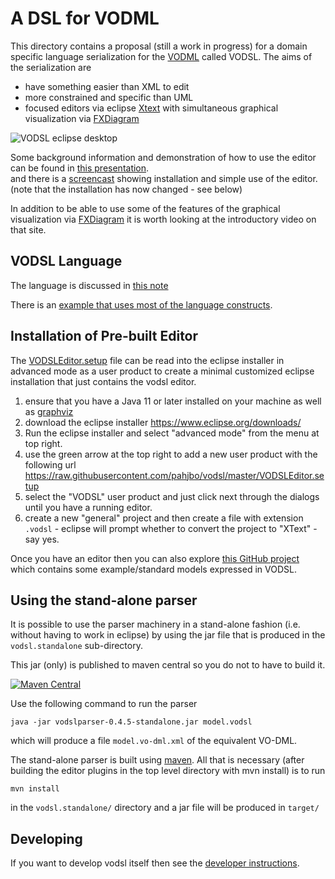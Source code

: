 A DSL for VODML
===============


This directory contains a proposal (still a work in progress) for a domain specific language serialization 
for the [VODML](http://www.ivoa.net/documents/VODML) called VODSL. 
The aims of the serialization are

 - have something easier than XML to edit
 - more constrained and specific than UML
 - focused editors via eclipse [Xtext](https://eclipse.org/Xtext) with simultaneous graphical visualization via [FXDiagram](http://jankoehnlein.github.io/FXDiagram/) 
 
 ![VODSL eclipse desktop](vodsl-eclipse.png)
 
 Some background information and demonstration of how to use the editor can be found in [this presentation](VODSL_VODML_PAH.pdf).  
 and there is a [screencast](https://youtu.be/xzSk413raLY) showing installation and simple use of the editor. (note that the installation has now changed - see below)
 
In addition to be able to use some of the features of the graphical visualization via [FXDiagram](http://jankoehnlein.github.io/FXDiagram/) it is worth looking at the introductory video on that site.

VODSL Language
--------------

The language is discussed in [this note](../../releases/download/auto-pdf-preview/VODSL-draft.pdf)

There is an [example that uses most of the language constructs](https://github.com/ivoa/vodsl-models/blob/master/example.vodsl).


Installation of Pre-built Editor
--------------------------------

The [VODSLEditor.setup](./VODSLEditor.setup) file can be read into the eclipse installer in advanced mode as a user product to create a minimal customized eclipse installation that just contains the vodsl editor.

1. ensure that you have a Java 11 or later installed on your machine as well as [graphviz](https://graphviz.org)
2. download the eclipse installer https://www.eclipse.org/downloads/
3. Run the eclipse installer and select "advanced mode" from the menu at top right.
4. use the green arrow at the top right to add a new user product with the following url https://raw.githubusercontent.com/pahjbo/vodsl/master/VODSLEditor.setup
5. select the "VODSL" user product and just click next through the dialogs until you have a running editor.
6. create a new "general" project and then create a file with extension `.vodsl` - eclipse will prompt whether to convert the project to "XText" - say yes.


Once you have an editor then you can also explore [this GitHub project](https://github.com/ivoa/vodsl-models) which contains some example/standard models expressed in VODSL.
 
   
Using the stand-alone parser
-------------------------------

It is possible to use the parser machinery in a stand-alone fashion (i.e. without 
having to work in eclipse) by using the jar file that is produced in the `vodsl.standalone`
sub-directory.

This jar (only) is published to maven central so you do not to have to build it.

[![Maven Central](https://img.shields.io/maven-central/v/org.javastro.vodsl/vodslparser.svg?label=Maven%20Central)](https://search.maven.org/search?q=g:%22org.javastro.vodsl%22%20AND%20a:%22vodslparser%22)

Use the following command to run the parser

    java -jar vodslparser-0.4.5-standalone.jar model.vodsl

which will produce a file `model.vo-dml.xml` of the equivalent VO-DML.

The stand-alone parser is built using [maven](http://maven.apache.org). All that is necessary 
(after building the editor plugins in the top level directory with mvn install)
is to run 

    mvn install
    
in the `vodsl.standalone/` directory and a jar file will be produced in `target/`

Developing
----------
   
If you want to develop vodsl itself then see the [developer instructions](./Developing.md).
